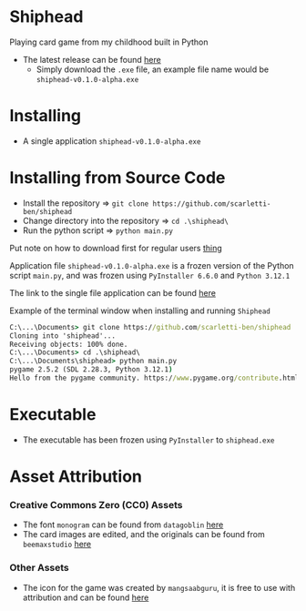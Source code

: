 # Shiphead
Playing card game from my childhood built in Python

- The latest release can be found [here](https://github.com/scarletti-ben/shiphead/releases/latest)
    - Simply download the `.exe` file, an example file name would be `shiphead-v0.1.0-alpha.exe`

# Installing
- A single application `shiphead-v0.1.0-alpha.exe`

# Installing from Source Code
- Install the repository => `git clone https://github.com/scarletti-ben/shiphead`
- Change directory into the repository => `cd .\shiphead\`  
- Run the python script => `python main.py`

Put note on how to download first for regular users [thing](https://github.com/scarletti-ben/shiphead/releases/tag/v0.1.0-alpha)

Application file `shiphead-v0.1.0-alpha.exe` is a frozen version of the Python script `main.py`, and was frozen using `PyInstaller 6.6.0` and `Python 3.12.1`

The link to the single file application can be found [here](https://github.com/scarletti-ben/shiphead/releases/download/v0.1.0-alpha/shiphead-v0.1.0-alpha.exe)

Example of the terminal window when installing and running `Shiphead`
```cmd
C:\...\Documents> git clone https://github.com/scarletti-ben/shiphead
Cloning into 'shiphead'...
Receiving objects: 100% done.
C:\...\Documents> cd .\shiphead\
C:\...\Documents\shiphead> python main.py
pygame 2.5.2 (SDL 2.28.3, Python 3.12.1)
Hello from the pygame community. https://www.pygame.org/contribute.html
```

# Executable
- The executable has been frozen using `PyInstaller` to `shiphead.exe`

# Asset Attribution
### Creative Commons Zero (CC0) Assets
- The font `monogram` can be found from `datagoblin` [here](https://datagoblin.itch.io/monogram)
- The card images are edited, and the originals can be found from `beemaxstudio`  [here](https://beemaxstudio.itch.io/pixel-cards-pack)

### Other Assets
- The icon for the game was created by `mangsaabguru`, it is free to use with attribution and can be found [here](https://www.flaticon.com/free-icon/card-game_4072251)
